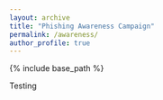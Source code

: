 ```yaml
---
layout: archive
title: "Phishing Awareness Campaign"
permalink: /awareness/
author_profile: true
---
```


{% include base_path %}

Testing
